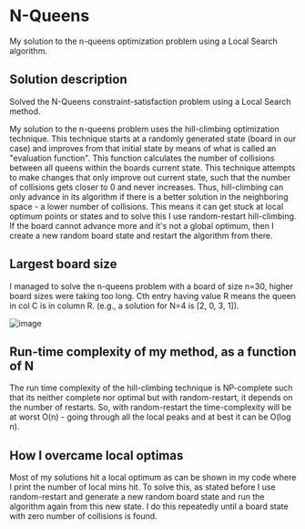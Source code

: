 # N-Queens
My solution to the n-queens optimization problem using a Local Search algorithm.

## Solution description
Solved the N-Queens constraint-satisfaction problem using a Local Search method.

My solution to the n-queens problem uses the hill-climbing optimization technique. This technique starts at a randomly generated state (board in our case) and improves from that initial state by means of what is called an "evaluation function". This function calculates the number of collisions between all queens within the boards current state. This technique attempts to make changes that only improve out current state, such that the number of collisions gets closer to 0 and never increases. Thus, hill-climbing can only advance in its algorithm if there is a better solution in the neighboring space - a lower number of collisions. This means it can get stuck at local optimum points or states and to solve this I use random-restart hill-climbing. If the board cannot advance more and it's not a global optimum, then I create a new random board state and restart the algorithm from there.

## Largest board size
I managed to solve the n-queens problem with a board of size n=30, higher board sizes were taking too long. Cth entry having value R means the queen in col C is in column R. (e.g., a solution for N=4 is [2, 0, 3, 1]).

![image](https://user-images.githubusercontent.com/67278226/231536979-63a78833-3685-497e-86f3-094f4070bf53.png)

## Run-time complexity of my method, as a function of N
The run time complexity of the hill-climbing technique is NP-complete such that its neither complete nor optimal but with random-restart, it depends on the number of restarts. So, with random-restart the time-complexity will be at worst O(n) - going through all the local peaks and at best it can be O(log n).

## How I overcame local optimas
Most of my solutions hit a local optimum as can be shown in my code where I print the number of local mins hit. To solve this, as stated before I use random-restart and generate a new random board state and run the algorithm again from this new state. I do this repeatedly until a board state with zero number of collisions is found.
